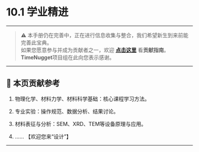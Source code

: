 # 10.1 学业精进

---

> ⚠️ 本手册仍在完善中，正在进行信息收集与整合，我们希望新生到来前能完善此宝典。  
> 如果您愿意参与并成为贡献者之一，欢迎 **[点击这里](/CONTRIBUTING)** 看**贡献指南**。  
> **TimeNugget**项目组在此向您表示感谢。  

---

## 📌 本页贡献参考

1. 物理化学、材料力学、材料科学基础：核心课程学习方法。

2. 专业实验：操作规范、数据分析、结果讨论。

3. 材料表征与分析：SEM、XRD、TEM等设备原理与应用。

4. ……  【欢迎您来“设计”】

---
